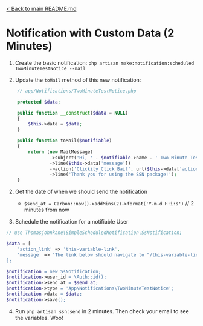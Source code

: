 [< Back to main README.md](../../README.md)
# Notification with Custom Data (2 Minutes)

1. Create the basic notification: `php artisan make:notification:scheduled TwoMinuteTestNotice --mail`

2. Update the `toMail` method of this new notification:
```php
    // app/Notifications/TwoMinuteTestNotice.php

    protected $data;

    public function __construct($data = NULL)
    {
        $this->data = $data;
    }

    public function toMail($notifiable)
    {
        return (new MailMessage)
                ->subject('Hi, ' . $notifiable->name . ' Two Minute Test Notification...')
                ->line($this->data['message'])
                ->action('Clickity Click Bait', url($this->data['action_link']))
                ->line('Thank you for using the SSN package!');
    }
```

2. Get the date of when we should send the notification
    * `$send_at = Carbon::now()->addMins(2)->format('Y-m-d H:i:s')` // 2 minutes from now

3. Schedule the notification for a notifiable User
```php
// use Thomasjohnkane\SimpleScheduledNotification\SsNotification;

$data = [
    'action_link' => 'this-variable-link',
    'message' => 'The link below should navigate to "/this-variable-link"' which should be a 404 error.",
];

$notification = new SsNotification;
$notification->user_id = \Auth::id();
$notification->send_at = $send_at;
$notification->type = 'App\Notifications\TwoMinuteTestNotice';
$notification->data = $data;
$notification->save();
```

4. Run `php artisan ssn:send` in 2 minutes. Then check your email to see the variables. Woo!
